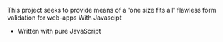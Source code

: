 This project seeks to provide means of a 'one size fits all' flawless form validation for web-apps
With Javascipt 

- Written with pure JavaScript

